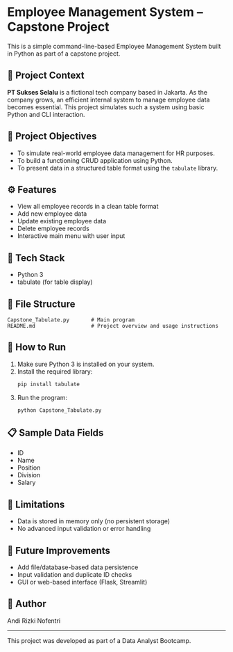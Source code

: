 
# Employee Management System – Capstone Project

This is a simple command-line-based Employee Management System built in Python as part of a capstone project.

## 📌 Project Context
**PT Sukses Selalu** is a fictional tech company based in Jakarta. As the company grows, an efficient internal system to manage employee data becomes essential. This project simulates such a system using basic Python and CLI interaction.

## 🎯 Project Objectives
- To simulate real-world employee data management for HR purposes.
- To build a functioning CRUD application using Python.
- To present data in a structured table format using the `tabulate` library.

## ⚙️ Features
- View all employee records in a clean table format
- Add new employee data
- Update existing employee data
- Delete employee records
- Interactive main menu with user input

## 🧠 Tech Stack
- Python 3
- tabulate (for table display)

## 📁 File Structure
```
Capstone_Tabulate.py       # Main program
README.md                  # Project overview and usage instructions
```

## 🧪 How to Run
1. Make sure Python 3 is installed on your system.
2. Install the required library:
   ```bash
   pip install tabulate
   ```
3. Run the program:
   ```bash
   python Capstone_Tabulate.py
   ```

## 📋 Sample Data Fields
- ID
- Name
- Position
- Division
- Salary

## 🚧 Limitations
- Data is stored in memory only (no persistent storage)
- No advanced input validation or error handling

## 🔄 Future Improvements
- Add file/database-based data persistence
- Input validation and duplicate ID checks
- GUI or web-based interface (Flask, Streamlit)

## 👤 Author
Andi Rizki Nofentri

---

This project was developed as part of a Data Analyst Bootcamp.

